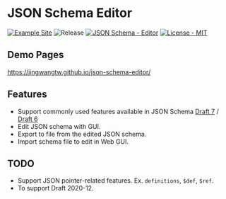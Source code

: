# JSON Schema Editor

[![Example Site](https://github.com/JingWangTW/json-schema-editor/actions/workflows/nextjs.yml/badge.svg)](https://github.com/JingWangTW/json-schema-editor/actions/workflows/nextjs.yml)
![Release](https://img.shields.io/badge/dynamic/json?url=https%3A%2F%2Fraw.githubusercontent.com%2FJingWangTW%2Fjson-schema-editor%2Fmain%2Fpackage.json&query=%24.version&label=Release)
[![JSON Schema - Editor](https://img.shields.io/badge/JSON_Schema-Editor-a503fc)](https://json-schema.org/)
[![License - MIT](https://img.shields.io/badge/License-MIT-036bfc)](https://github.com/JingWangTW/dark-theme-editor/blob/main/LICENSE)

## Demo Pages
https://jingwangtw.github.io/json-schema-editor/

## Features
* Support commonly used features available in JSON Schema [Draft 7](https://json-schema.org/specification-links.html#draft-7) / [Draft 6](https://json-schema.org/specification-links.html#draft-6)
* Edit JSON schema with GUI.
* Export to file from the edited JSON schema.
* Import schema file to edit in Web GUI.

## TODO
* Support JSON pointer-related features. Ex. `definitions`, `$def`, `$ref`.
* To support Draft 2020-12.